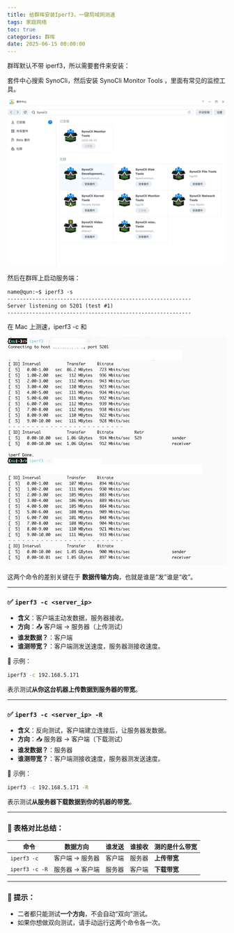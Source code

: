 ```yaml
---
title: 给群晖安装Iperf3，一键局域网测速
tags: 家庭网络
toc: true
categories: 群晖
date: 2025-06-15 00:00:00
---
```


群晖默认不带 iperf3，所以需要套件来安装：

套件中心搜索 SynoCli，然后安装 SynoCli Monitor Tools ，里面有常见的监控工具。

![image-20250615183217020](https://raw.githubusercontent.com/cloudsmithy/picgo-imh/master/image-20250615183217020.png)

然后在群晖上启动服务端：

```
name@qun:~$ iperf3 -s
-----------------------------------------------------------
Server listening on 5201 (test #1)
-----------------------------------------------------------

```

<!-- more -->

在 Mac 上测速，iperf3 -c 和

![image-20250615184708521](https://raw.githubusercontent.com/cloudsmithy/picgo-imh/master/image-20250615184708521.png)

这两个命令的差别关键在于 **数据传输方向**，也就是谁是“发”谁是“收”。

---

### ✅ `iperf3 -c <server_ip>`

- **含义**：客户端主动发数据，服务器接收。
- **方向**：📤 客户端 → 服务器（上传测试）
- **谁发数据？**：客户端
- **谁测带宽？**：客户端测发送速度，服务器测接收速度。

🧪 示例：

```bash
iperf3 -c 192.168.5.171
```

表示测试**从你这台机器上传数据到服务器的带宽**。

---

### ✅ `iperf3 -c <server_ip> -R`

- **含义**：反向测试，客户端建立连接后，让服务器发数据。
- **方向**：📥 服务器 → 客户端（下载测试）
- **谁发数据？**：服务器
- **谁测带宽？**：客户端测接收速度，服务器测发送速度。

🧪 示例：

```bash
iperf3 -c 192.168.5.171 -R
```

表示测试**从服务器下载数据到你的机器的带宽**。

---

### 🔁 表格对比总结：

| 命令           | 数据方向        | 谁发送 | 谁接收 | 测的是什么带宽 |
| -------------- | --------------- | ------ | ------ | -------------- |
| `iperf3 -c`    | 客户端 → 服务器 | 客户端 | 服务器 | **上传带宽**   |
| `iperf3 -c -R` | 服务器 → 客户端 | 服务器 | 客户端 | **下载带宽**   |

---

### 🎯 提示：

- 二者都只能测试**一个方向**，不会自动“双向”测试。
- 如果你想做双向测试，请手动运行这两个命令各一次。
